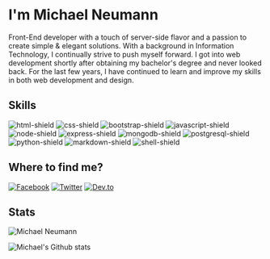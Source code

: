 # I'm Michael Neumann
Front-End developer with a touch of server-side flavor and a passion to create simple & elegant solutions. With a background in Information Technology, I continually strive to push myself forward. I got into web development shortly after obtaining my bachelor's degree and never looked back. For the last few years, I have continued to learn and improve my skills in both web development and design.

## Skills
![html-shield]
![css-shield]
![bootstrap-shield]
![javascript-shield]
![node-shield]
![express-shield]
![mongodb-shield]
![postgresql-shield]
![python-shield]
![markdown-shield]
![shell-shield]

## Where to find me?
[![Facebook][facebook-shield]][facebook-url]
[![Twitter][twitter-shield]][twitter-url]
[![Dev.to][dev-shield]][dev-shield]

## Stats
<img src="https://komarev.com/ghpvc/?username=sigewulf" alt="Michael Neumann" />

![Michael's Github stats](https://github-readme-stats.vercel.app/api?username=sigewulf&show_icons=true)

[facebook-shield]: https://img.shields.io/badge/Facebook-1877F2?style=for-the-badge&logo=facebook&logoColor=white
[facebook-url]: https://www.facebook.com/profile.php?id=100079913800261

[twitter-shield]: https://img.shields.io/badge/Twitter-1DA1F2?style=for-the-badge&logo=twitter&logoColor=white
[twitter-url]: https://twitter.com/sigewulf

[dev-shield]: https://img.shields.io/badge/dev.to-0A0A0A?style=for-the-badge&logo=dev.to&logoColor=white
[dev-shield]: https://dev.to/sigewulf

[gmail-shield]: https://img.shields.io/badge/Gmail-D14836?style=for-the-badge&logo=gmail&logoColor=white

[html-shield]: https://img.shields.io/badge/HTML5-E34F26?style=for-the-badge&logo=html5&logoColor=white
[css-shield]: https://img.shields.io/badge/CSS3-1572B6?style=for-the-badge&logo=css3&logoColor=white
[bootstrap-shield]: https://img.shields.io/badge/Bootstrap-563D7C?style=for-the-badge&logo=bootstrap&logoColor=white
[javascript-shield]: https://img.shields.io/badge/JavaScript-F7DF1E?style=for-the-badge&logo=javascript&logoColor=black
[node-shield]: https://img.shields.io/badge/Node.js-43853D?style=for-the-badge&logo=node.js&logoColor=white
[express-shield]: https://img.shields.io/badge/Express.js-404D59?style=for-the-badge
[mongodb-shield]: https://img.shields.io/badge/MongoDB-4EA94B?style=for-the-badge&logo=mongodb&logoColor=white
[postgresql-shield]: https://img.shields.io/badge/PostgreSQL-316192?style=for-the-badge&logo=postgresql&logoColor=white
[python-shield]: https://img.shields.io/badge/Python-14354C?style=for-the-badge&logo=python&logoColor=white
[markdown-shield]: https://img.shields.io/badge/Markdown-000000?style=for-the-badge&logo=markdown&logoColor=white
[shell-shield]: https://img.shields.io/badge/Shell_Script-121011?style=for-the-badge&logo=gnu-bash&logoColor=white
